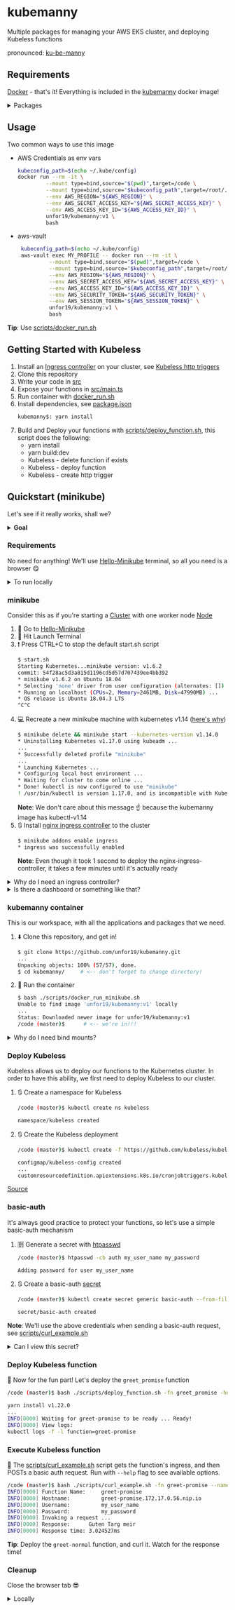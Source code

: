# kubemanny

Multiple packages for managing your AWS EKS cluster, and deploying Kubeless functions

pronounced: [ku-be-manny](https://translate.google.com/#view=home&op=translate&sl=en&tl=en&text=ku-be-manny)

## Requirements

[Docker](https://docs.docker.com/install/) - that's it! Everything is included in the [kubemanny](https://hub.docker.com/r/unfor19/kubemanny) docker image!

<details><summary>Packages
</summary>
    
<table>
  <tr>
    <th>Package</th>
    <th>Version</th>
  </tr>
  <tr>
    <td>bash</td>
    <td>5.0.11</td>
  </tr>
  <tr>
    <td>git</td>
    <td>2.24.1</td>
  </tr>
  <tr>
    <td>kubeless</td>
    <td>1.0.6-dirty</td>
  </tr>
  <tr>
    <td>NodeJS</td>
    <td>12.16.1</td>
  </tr>
  <tr>
    <td>yarn</td>
    <td>1.22.0</td>
  </tr>
  <tr>
    <td>Python</td>
    <td>3.8.1</td>
  </tr>
  <tr>
    <td>pip</td>
    <td>20.0.2</td>
  </tr>
  <tr>
    <td>kubectl</td>
    <td>1.14.7-eks-1861c5</td>
  </tr>
  <tr>
    <td>eksctl</td>
    <td>GitTag: 0.13.0</td>
  </tr>
  <tr>
    <td>helm</td>
    <td>3.1.1</td>
  </tr>
  <tr>
    <td>terraform</td>
    <td>0.12.21</td>
  </tr>
  <tr>
    <td>aws-cli</td>
    <td>1.18.10</td>
  </tr>
  <tr>
    <td>chamber</td>
    <td>2.7.5</td>
  </tr>
  <tr>
    <td>apache2-utils</td>
    <td>2.4.27-r1</td>
  </tr>
</table>

</details>

## Usage

Two common ways to use this image

-   AWS Credentials as env vars

    ```bash
    kubeconfig_path=$(echo ~/.kube/config)
    docker run --rm -it \
             --mount type=bind,source="$(pwd)",target=/code \
             --mount type=bind,source="$kubeconfig_path",target=/root/.kube/config,readonly \
             --env AWS_REGION="${AWS_REGION}" \
             --env AWS_SECRET_ACCESS_KEY="${AWS_SECRET_ACCESS_KEY}" \
             --env AWS_ACCESS_KEY_ID="${AWS_ACCESS_KEY_ID}" \
             unfor19/kubemanny:v1 \
             bash
    ```

-   aws-vault
    ```bash
     kubeconfig_path=$(echo ~/.kube/config)
     aws-vault exec MY_PROFILE -- docker run --rm -it \
              --mount type=bind,source="$(pwd)",target=/code \
              --mount type=bind,source="$kubeconfig_path",target=/root/.kube/config,readonly \
              --env AWS_REGION="${AWS_REGION}" \
              --env AWS_SECRET_ACCESS_KEY="${AWS_SECRET_ACCESS_KEY}" \
              --env AWS_ACCESS_KEY_ID="${AWS_ACCESS_KEY_ID}" \
              --env AWS_SECURITY_TOKEN="${AWS_SECURITY_TOKEN}" \
              --env AWS_SESSION_TOKEN="${AWS_SESSION_TOKEN}" \
              unfor19/kubemanny:v1 \
              bash
    ```

**Tip**: Use [scripts/docker_run.sh](./scripts/docker_run.sh)

## Getting Started with Kubeless

1. Install an [Ingress controller](https://kubernetes.io/docs/concepts/services-networking/ingress-controllers/) on your cluster, see [Kubeless http triggers](https://kubeless.io/docs/http-triggers/)
1. Clone this repository
1. Write your code in [src](./src)
1. Expose your functions in [src/main.ts](./src/main.ts)
1. Run container with [docker_run.sh](./docker_run.sh)
1. Install dependencies, see [package.json](./package.json)
    ```bash
    kubemanny$: yarn install
    ```
1. Build and Deploy your functions with [scripts/deploy_function.sh](./scripts/deploy_function.sh), this script does the following:
    - yarn install
    - yarn build:dev
    - Kubeless - delete function if exists
    - Kubeless - deploy function
    - Kubeless - create http trigger

## Quickstart (minikube)

Let's see if it really works, shall we?

<details><summary><b>Goal</b>
</summary>

I've created three functions: `greet_normal`, `greet_promise` and `greet_async`, see [src/controller.ts](./src/controller.ts)

In this example, we'll deploy `greet_promise`, a function which replies after 3 seconds with a random greeting message.

</details>

### Requirements

No need for anything! We'll use [Hello-Minikube](https://kubernetes.io/docs/tutorials/hello-minikube/#create-a-minikube-cluster) terminal, so all you need is a browser :yum:

<details><summary>To run locally
</summary>

1. [Docker](https://docs.docker.com/install/)
1. [VirtualBox](https://www.virtualbox.org/wiki/Downloads)
1. [minikube](https://kubernetes.io/docs/tasks/tools/install-minikube/)
1. Clone this repository

```bash
kubemanny$ minikube start -p kubemanny-cluster --kubernetes-version v1.14.0 --vm-driver=virtualbox --memory 3072mb --disk-size 10240mb

kubemanny$ minikube addons enable ingress -p kubemanny-cluster
```

</details>

### minikube

Consider this as if you're starting a [Cluster](https://kubernetes.io/docs/reference/glossary/?all=true#term-cluster) with one worker node [Node](https://kubernetes.io/docs/concepts/architecture/nodes/)

1. :walking: Go to [Hello-Minikube](https://kubernetes.io/docs/tutorials/hello-minikube/#create-a-minikube-cluster)
1. :punch: Hit Launch Terminal
1. :heavy_exclamation_mark: Press CTRL+C to stop the default start.sh script
    ```bash
    $ start.sh
    Starting Kubernetes...minikube version: v1.6.2
    commit: 54f28ac5d3a815d1196cd5d57d707439ee4bb392
    * minikube v1.6.2 on Ubuntu 18.04
    * Selecting 'none' driver from user configuration (alternates: [])
    * Running on localhost (CPUs=2, Memory=2461MB, Disk=47990MB) ...
    * OS release is Ubuntu 18.04.3 LTS
    ^C^C
    ```
1. :computer: Recreate a new minikube machine with kubernetes v1.14 ([here's why](https://docs.aws.amazon.com/eks/latest/userguide/update-cluster.html))
    ```bash
    $ minikube delete && minikube start --kubernetes-version v1.14.0
    * Uninstalling Kubernetes v1.17.0 using kubeadm ...
    ...
    * Successfully deleted profile "minikube"
    ...
    * Launching Kubernetes ...
    * Configuring local host environment ...
    * Waiting for cluster to come online ...
    * Done! kubectl is now configured to use "minikube"
    ! /usr/bin/kubectl is version 1.17.0, and is incompatible with Kubernetes 1.14.0. You will need to update /usr/bin/kubectl or use 'minikube kubectl' to connect with this cluster
    ```
    **Note**: We don't care about this message :point_up: because the kubemanny image has kubectl-v1.14
1. :arrows_clockwise: Install [nginx ingress controller](https://kubernetes.github.io/ingress-nginx/how-it-works/) to the cluster
    ```bash
    $ minikube addons enable ingress
    * ingress was successfully enabled
    ```
    **Note**: Even though it took 1 second to deploy the nginx-ingress-controller, it takes a few minutes until it's actually ready

<details><summary>Why do I need an ingress controller?
</summary>

An [ingress controller](https://kubernetes.io/docs/concepts/services-networking/ingress-controllers/) routes traffic from the outside world, to the releavnt [service](https://kubernetes.io/docs/concepts/services-networking/service/#service-resource) in the cluster.

The routing rules are defined with [ingress](https://kubernetes.io/docs/concepts/services-networking/ingress/#what-is-ingress) resources.

Each Kubeless function has an ingress rule, a service and a [deployment](<[deployment](https://kubernetes.io/docs/concepts/workloads/controllers/deployment/#use-case)>).

You guessed it right, the deployment is our actual Kubeless function ([containerized](https://www.docker.com/resources/what-container)).

##### Process

1. The ingress controller routes traffic to the function according to its hostname (or [path > Expose a function](https://kubeless.io/docs/http-triggers/))
1. Kubeless function **ingress** rule contains the name of the service and its port
1. Kubeless function **service** contains the name of the targeted deployment

    </details>

<details><summary>Is there a dashboard or something like that?
</summary>

Yes there is!

```bash
$ minikube dashboard
```

**Tip**: The nginx-ingress-controller is deployed in the `kube-system` [namespace](https://kubernetes.io/docs/concepts/overview/working-with-objects/namespaces/)

</details>

### kubemanny container

This is our workspace, with all the applications and packages that we need.

1. :arrow_down: Clone this repository, and get in!
    ```bash
    $ git clone https://github.com/unfor19/kubemanny.git
    ...
    Unpacking objects: 100% (57/57), done.
    $ cd kubemanny/     # <-- don't forget to change directory!
    ```
1. :whale2: Run the container

    ```bash
    $ bash ./scripts/docker_run_minikube.sh
    Unable to find image 'unfor19/kubemanny:v1' locally
    ...
    Status: Downloaded newer image for unfor19/kubemanny:v1
    /code (master)$      # <-- we're in!!!
    ```

<details><summary>Why do I need bind mounts?
</summary>

The container uses [bind mounts](https://docs.docker.com/storage/bind-mounts/), so each time you add/create/modify/delete a file within the container, or locally on your machine, it is mirrored both on the Docker container and your local machine.

In order for it to work, we are mounting the following directories:

1. `$HOME/.minikube` (readonly)
1. `$HOME/.kube/config` (readonly)
1. Current working directory (readwrite)

**Tip**: Take a look at the [scripts/docker_run_minikube.sh](./scripts/docker_run_minikube.sh) file

</details>

### Deploy Kubeless

Kubeless allows us to deploy our functions to the Kubernetes cluster. In order to have this ability, we first need to deploy Kubeless to our cluster.

1. :arrows_clockwise: Create a namespace for Kubeless

    ```bash
    /code (master)$ kubectl create ns kubeless

    namespace/kubeless created
    ```

1. :arrows_clockwise: Create the Kubeless deployment

    ```bash
    /code (master)$ kubectl create -f https://github.com/kubeless/kubeless/releases/download/v1.0.6/kubeless-v1.0.6.yaml

    configmap/kubeless-config created
    ...
    customresourcedefinition.apiextensions.k8s.io/cronjobtriggers.kubeless.io created
    ```

[Source](https://kubeless.io/docs/quick-start/)

### basic-auth

It's always good practice to protect your functions, so let's use a simple basic-auth mechanism

1. :u5272: Generate a secret with [htpasswd](https://httpd.apache.org/docs/2.4/programs/htpasswd.html)

    ```bash
    /code (master)$ htpasswd -cb auth my_user_name my_password

    Adding password for user my_user_name
    ```

1. :arrows_clockwise: Create a basic-auth [secret](https://kubernetes.io/docs/concepts/configuration/secret/)

    ```bash
    /code (master)$ kubectl create secret generic basic-auth --from-file=auth

    secret/basic-auth created
    ```

**Note**: We'll use the above credentials when sending a basic-auth request, see [scripts/curl_example.sh](./scripts/curl_example.sh)

<details><summary>Can I view this secret?
</summary>

Yes you can! But you'll still need the username and password, when you request to invoke a Kubeless function.

```bash
/code (master)$ echo $(kubectl get secret basic-auth -o=jsonpath='{.data.auth}')
bXlfdXNlcl9uYW1lOiRhcHIxJG5BcjBUbEgvJE1USTBKUlhoaEhlN1R1dm4zSWlYRzEK   # <-- basic-auth secret
```

Let's decode it with base64, and let's view the auth file.

```bash
/code (master)$ echo $(kubectl get secret basic-auth -o=jsonpath='{.data.auth}' | base64 -d)
my_user_name:$apr1$ukcReKFZ$aE./88O0KMWZ2IsqL/xyk.   # <-- decoded

/code (master)$ cat auth
my_user_name:$apr1$ukcReKFZ$aE./88O0KMWZ2IsqL/xyk.   # <-- generated with htpasswd
```

Cool huh? Read more about it here - [htpasswd](https://httpd.apache.org/docs/2.4/programs/htpasswd.html)

**Note**: The file `auth` is ignored in `.gitignore`

</details>

### Deploy Kubeless function

:metal: Now for the fun part! Let's deploy the `greet_promise` function

```bash
/code (master)$ bash ./scripts/deploy_function.sh -fn greet_promise -hn localhost

yarn install v1.22.0
...
INFO[0000] Waiting for greet-promise to be ready ... Ready!
INFO[0000] View logs:
kubectl logs -f -l function=greet-promise
```

### Execute Kubeless function

:crossed_fingers: The [scripts/curl_example.sh](./scripts/curl_example.sh) script gets the function's ingress, and then POSTs a basic auth request. Run with `--help` flag to see available options.

```bash
/code (master)$ bash ./scripts/curl_example.sh -fn greet-promise --name meir
INFO[0000] Function Name:     greet-promise
INFO[0000] Hostname:          greet-promise.172.17.0.56.nip.io
INFO[0000] Username:          my_user_name
INFO[0000] Password:          my_password
INFO[0000] Invoking a request ...
INFO[0000] Response:      Guten Targ meir
INFO[0000] Response time: 3.024527ms
```

**Tip**: Deploy the `greet-normal` function, and curl it. Watch for the response time!

### Cleanup

Close the browser tab :sunglasses:

<details><summary>Locally
</summary>

**IMPORTANT**: make sure you're not in the container, otherwise it won't work

Let's delete the minikube profile that we've created

```bash
/code (master)$ exit
exit
kubemanny$: minikube delete -p kubemanny-cluster
🔥  Deleting "kubemanny-cluster" in virtualbox ...
💔  The "kubemanny-cluster" cluster has been deleted.
🔥  Successfully deleted profile "kubemanny-cluster"
```

</details>
